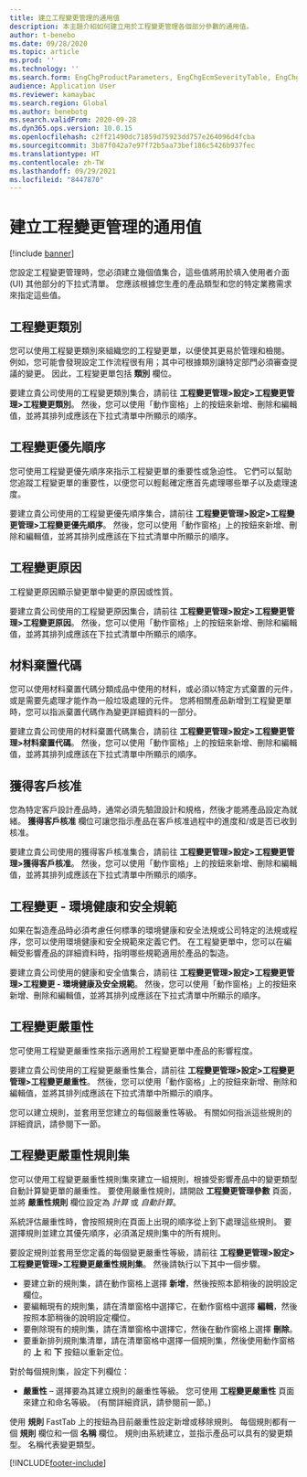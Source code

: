 ```yaml
---
title: 建立工程變更管理的通用值
description: 本主題介紹如何建立用於工程變更管理各個部分參數的通用值。
author: t-benebo
ms.date: 09/28/2020
ms.topic: article
ms.prod: ''
ms.technology: ''
ms.search.form: EngChgProductParameters, EngChgEcmSeverityTable, EngChgEcmSeverityRuleSet, EngChgEcmSeverityLookup,EngChgEcmSeverityChart,EngChgEcmRequestSeverityChart,EngChgEcmPriorityTable, EngChgEcmPriorityLookup, EngChgEcmPriorityChart, EngChgEcmMaterialDisposition, EngChgEcmEH
audience: Application User
ms.reviewer: kamaybac
ms.search.region: Global
ms.author: benebotg
ms.search.validFrom: 2020-09-28
ms.dyn365.ops.version: 10.0.15
ms.openlocfilehash: c2ff21490dc71859d75923dd757e264096d4fcba
ms.sourcegitcommit: 3b87f042a7e97f72b5aa73bef186c5426b937fec
ms.translationtype: HT
ms.contentlocale: zh-TW
ms.lasthandoff: 09/29/2021
ms.locfileid: "8447870"
---
```

# <a name="establish-common-values-for-engineering-change-management"></a>建立工程變更管理的通用值

[!include [banner](../includes/banner.md)]

您設定工程變更管理時，您必須建立幾個值集合，這些值將用於填入使用者介面 (UI) 其他部分的下拉式清單。 您應該根據您生產的產品類型和您的特定業務需求來指定這些值。

## <a name="engineering-change-categories"></a>工程變更類別

您可以使用工程變更類別來組織您的工程變更單，以便使其更易於管理和檢閱。 例如，您可能會發現設定工作流程很有用；其中可根據類別讓特定部門必須審查提議的變更。 因此，工程變更單包括 **類別** 欄位。

要建立貴公司使用的工程變更類別集合，請前往 **工程變更管理\>設定\>工程變更管理\>工程變更類別**。 然後，您可以使用「動作窗格」上的按鈕來新增、刪除和編輯值，並將其排列成應該在下拉式清單中所顯示的順序。

## <a name="engineering-change-priorities"></a>工程變更優先順序

您可使用工程變更優先順序來指示工程變更單的重要性或急迫性。 它們可以幫助您追蹤工程變更單的重要性，以便您可以輕鬆確定應首先處理哪些單子以及處理速度。

要建立貴公司使用的工程變更優先順序集合，請前往 **工程變更管理\>設定\>工程變更管理\>工程變更優先順序**。 然後，您可以使用「動作窗格」上的按鈕來新增、刪除和編輯值，並將其排列成應該在下拉式清單中所顯示的順序。

## <a name="engineering-change-reasons"></a>工程變更原因

工程變更原因顯示變更單中變更的原因或性質。

要建立貴公司使用的工程變更原因集合，請前往 **工程變更管理\>設定\>工程變更管理\>工程變更原因**。 然後，您可以使用「動作窗格」上的按鈕來新增、刪除和編輯值，並將其排列成應該在下拉式清單中所顯示的順序。

## <a name="material-disposal-codes"></a>材料棄置代碼

您可以使用材料棄置代碼分類成品中使用的材料，或必須以特定方式棄置的元件，或是需要先處理才能作為一般垃圾處理的元件。 您將相關產品新增到工程變更單時，您可以指派棄置代碼作為變更詳細資料的一部分。

要建立貴公司使用的材料棄置代碼集合，請前往 **工程變更管理\>設定\>工程變更管理\>材料棄置代碼**。 然後，您可以使用「動作窗格」上的按鈕來新增、刪除和編輯值，並將其排列成應該在下拉式清單中所顯示的順序。

## <a name="received-customer-approval"></a>獲得客戶核准

您為特定客戶設計產品時，通常必須先驗證設計和規格，然後才能將產品設定為就緒。 **獲得客戶核准** 欄位可讓您指示產品在客戶核准過程中的進度和/或是否已收到核准。

要建立貴公司使用的獲得客戶核准集合，請前往 **工程變更管理\>設定\>工程變更管理\>獲得客戶核准**。 然後，您可以使用「動作窗格」上的按鈕來新增、刪除和編輯值，並將其排列成應該在下拉式清單中所顯示的順序。

## <a name="engineering-change--environmental-health-and-safety-codes"></a>工程變更 - 環境健康和安全規範

如果在製造產品時必須考慮任何標準的環境健康和安全法規或公司特定的法規或程序，您可以使用環境健康和安全規範來定義它們。 在工程變更單中，您可以在編輯受影響產品的詳細資料時，指明哪些規範適用於產品的製造。

要建立貴公司使用的健康和安全值集合，請前往 **工程變更管理\>設定\>工程變更管理\>工程變更 - 環境健康及安全規範**。 然後，您可以使用「動作窗格」上的按鈕來新增、刪除和編輯值，並將其排列成應該在下拉式清單中所顯示的順序。

## <a name="engineering-change-severities"></a>工程變更嚴重性

您可使用工程變更嚴重性來指示適用於工程變更單中產品的影響程度。

要建立貴公司使用的工程變更嚴重性集合，請前往 **工程變更管理\>設定\>工程變更管理\>工程變更嚴重性**。 然後，您可以使用「動作窗格」上的按鈕來新增、刪除和編輯值，並將其排列成應該在下拉式清單中所顯示的順序。

您可以建立規則，並套用至您建立的每個嚴重性等級。 有關如何指派這些規則的詳細資訊，請參閱下一節。

## <a name="engineering-change-severity-rule-sets"></a>工程變更嚴重性規則集

您可以使用工程變更嚴重性規則集來建立一組規則，根據受影響產品中的變更類型自動計算變更單的嚴重性。 要使用嚴重性規則，請開啟 **工程變更管理參數** 頁面，並將 **嚴重性規則** 欄位設定為 *計算* 或 *自動計算*。

系統評估嚴重性時，會按照規則在頁面上出現的順序從上到下處理這些規則。 要選擇規則並建立其優先順序，必須滿足規則集中的所有規則。

要設定規則並套用至您定義的每個變更嚴重性等級，請前往 **工程變更管理\>設定\>工程變更管理\>工程變更嚴重性規則集**。 然後請執行以下其中一個步驟。

- 要建立新的規則集，請在動作窗格上選擇 **新增**，然後按照本節稍後的說明設定欄位。
- 要編輯現有的規則集，請在清單窗格中選擇它，在動作窗格中選擇 **編輯**，然後按照本節稍後的說明設定欄位。
- 要刪除現有的規則集，請在清單窗格中選擇它，然後在動作窗格上選擇 **刪除**。
- 要重新排列規則集清單，請在清單窗格中選擇一個規則集，然後使用動作窗格的 **上** 和 **下** 按鈕以重新定位。

對於每個規則集，設定下列欄位：

- **嚴重性** – 選擇要為其建立規則的嚴重性等級。 您可使用 **工程變更嚴重性** 頁面來建立和命名等級。 (有關詳細資訊，請參閱前一節。)

使用 **規則** FastTab 上的按鈕為目前嚴重性設定新增或移除規則。 每個規則都有一個 **規則** 欄位和一個 **名稱** 欄位。 規則由系統建立，並指示產品可以具有的變更類型。 名稱代表變更類型。


[!INCLUDE[footer-include](../../includes/footer-banner.md)]